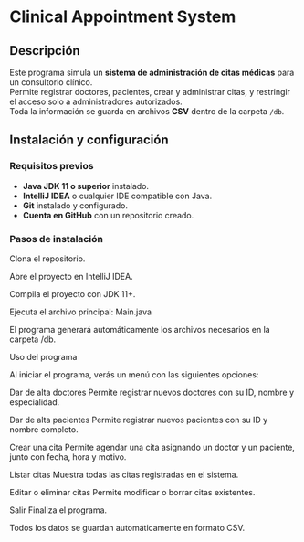 # Clinical Appointment System

## Descripción
Este programa simula un **sistema de administración de citas médicas** para un consultorio clínico.  
Permite registrar doctores, pacientes, crear y administrar citas, y restringir el acceso solo a administradores autorizados.  
Toda la información se guarda en archivos **CSV** dentro de la carpeta `/db`.

## Instalación y configuración

### Requisitos previos
- **Java JDK 11 o superior** instalado.  
- **IntelliJ IDEA** o cualquier IDE compatible con Java.  
- **Git** instalado y configurado.  
- **Cuenta en GitHub** con un repositorio creado.

### Pasos de instalación
Clona el repositorio.

Abre el proyecto en IntelliJ IDEA.

Compila el proyecto con JDK 11+.

Ejecuta el archivo principal:
Main.java

El programa generará automáticamente los archivos necesarios en la carpeta /db.

Uso del programa

Al iniciar el programa, verás un menú con las siguientes opciones:

Dar de alta doctores
Permite registrar nuevos doctores con su ID, nombre y especialidad.

Dar de alta pacientes
Permite registrar nuevos pacientes con su ID y nombre completo.

Crear una cita
Permite agendar una cita asignando un doctor y un paciente, junto con fecha, hora y motivo.

Listar citas
Muestra todas las citas registradas en el sistema.

Editar o eliminar citas
Permite modificar o borrar citas existentes.

Salir
Finaliza el programa.

Todos los datos se guardan automáticamente en formato CSV.
